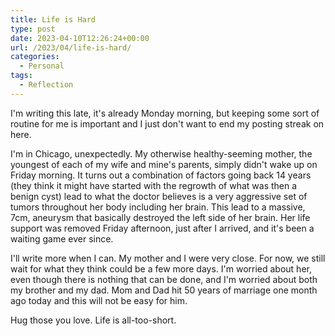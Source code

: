 ```yaml
---
title: Life is Hard
type: post
date: 2023-04-10T12:26:24+00:00
url: /2023/04/life-is-hard/
categories:
  - Personal
tags:
  - Reflection
---
```


I'm writing this late, it's already Monday morning, but keeping some sort of routine for me is important and I just don't want to end my posting streak on here.

I'm in Chicago, unexpectedly. My otherwise healthy-seeming mother, the youngest of each of my wife and mine's parents, simply didn't wake up on Friday morning. It turns out a combination of factors going back 14 years (they think it might have started with the regrowth of what was then a benign cyst) lead to what the doctor believes is a very aggressive set of tumors throughout her body including her brain. This lead to a massive, 7cm, aneurysm that basically destroyed the left side of her brain. Her life support was removed Friday afternoon, just after I arrived, and it's been a waiting game ever since.

I'll write more when I can. My mother and I were very close. For now, we still wait for what they think could be a few more days. I'm worried about her, even though there is nothing that can be done, and I'm worried about both my brother and my dad. Mom and Dad hit 50 years of marriage one month ago today and this will not be easy for him.

Hug those you love. Life is all-too-short.